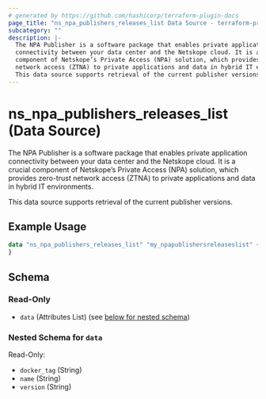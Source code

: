 ```yaml
---
# generated by https://github.com/hashicorp/terraform-plugin-docs
page_title: "ns_npa_publishers_releases_list Data Source - terraform-provider-ns"
subcategory: ""
description: |-
  The NPA Publisher is a software package that enables private application
  connectivity between your data center and the Netskope cloud. It is a crucial
  component of Netskope’s Private Access (NPA) solution, which provides zero-trust
  network access (ZTNA) to private applications and data in hybrid IT environments.
  This data source supports retrieval of the current publisher versions.
---
```


# ns_npa_publishers_releases_list (Data Source)

The NPA Publisher is a software package that enables private application
connectivity between your data center and the Netskope cloud. It is a crucial 
component of Netskope’s Private Access (NPA) solution, which provides zero-trust 
network access (ZTNA) to private applications and data in hybrid IT environments.

This data source supports retrieval of the current publisher versions.

## Example Usage

```terraform
data "ns_npa_publishers_releases_list" "my_npapublishersreleaseslist" {
}
```

<!-- schema generated by tfplugindocs -->
## Schema

### Read-Only

- `data` (Attributes List) (see [below for nested schema](#nestedatt--data))

<a id="nestedatt--data"></a>
### Nested Schema for `data`

Read-Only:

- `docker_tag` (String)
- `name` (String)
- `version` (String)


